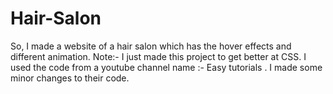 # Hair-Salon
So, I made a website of a hair salon which has the hover effects and different animation. Note:- I just made this project to get better at CSS. I used the code from a youtube channel name :- Easy tutorials . I made some minor changes to their code.
